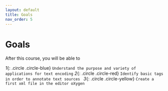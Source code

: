 ```yaml
---
layout: default
title: Goals
nav_order: 5
---
```


# Goals

After this course, you will be able to

 *1*{: .circle .circle-blue} `Understand the purpose and variety of applications for text encoding`
 *2*{: .circle .circle-red} `Identify basic tags in order to annotate text sources `
 *3*{: .circle .circle-yellow} `Create a first xml file in the editor oXygen`




